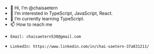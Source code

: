 - 👋 Hi, I’m @chaisaetern
- 👀 I’m interested in TypeScript, JavaScript, React.
- 🌱 I’m currently learning TypeScript.
- 📫 How to reach me 
-     Email: chaisaetern530@gmail.com
-     LinkedIn: https://www.linkedin.com/in/chai-saetern-37a831211/

<!---
chaisaetern/chaisaetern is a ✨ special ✨ repository because its `README.md` (this file) appears on your GitHub profile.
You can click the Preview link to take a look at your changes.
--->
